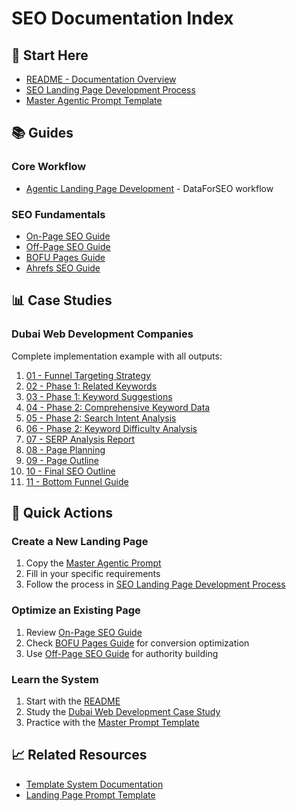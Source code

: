 # SEO Documentation Index

## 🎯 Start Here
- [README - Documentation Overview](./README.md)
- [SEO Landing Page Development Process](./SEO_LANDING_PAGE_DEVELOPMENT_PROCESS.md)
- [Master Agentic Prompt Template](./MASTER_AGENTIC_PROMPT.md)

## 📚 Guides

### Core Workflow
- [Agentic Landing Page Development](./guides/agentic-landing-page-development.md) - DataForSEO workflow

### SEO Fundamentals
- [On-Page SEO Guide](./guides/on-page-seo-guide.md)
- [Off-Page SEO Guide](./guides/off-page-seo-guide.md)
- [BOFU Pages Guide](./guides/bofu-pages-guide.md)
- [Ahrefs SEO Guide](./guides/ahrefs-seo-guide.md)

## 📊 Case Studies

### Dubai Web Development Companies
Complete implementation example with all outputs:

1. [01 - Funnel Targeting Strategy](./case-studies/dubai-web-development-companies/01-funnel-targeting-strategy.md)
2. [02 - Phase 1: Related Keywords](./case-studies/dubai-web-development-companies/02-phase1-related-keywords.md)
3. [03 - Phase 1: Keyword Suggestions](./case-studies/dubai-web-development-companies/03-phase1-keyword-suggestions.md)
4. [04 - Phase 2: Comprehensive Keyword Data](./case-studies/dubai-web-development-companies/04-phase2-comprehensive-keyword-data.md)
5. [05 - Phase 2: Search Intent Analysis](./case-studies/dubai-web-development-companies/05-phase2-search-intent-analysis.md)
6. [06 - Phase 2: Keyword Difficulty Analysis](./case-studies/dubai-web-development-companies/06-phase2-keyword-difficulty-analysis.md)
7. [07 - SERP Analysis Report](./case-studies/dubai-web-development-companies/07-serp-analysis-report.md)
8. [08 - Page Planning](./case-studies/dubai-web-development-companies/08-dubai-web-development-companies-page-plan.md)
9. [09 - Page Outline](./case-studies/dubai-web-development-companies/09-dubai-web-development-companies-page-outline.md)
10. [10 - Final SEO Outline](./case-studies/dubai-web-development-companies/10-dubai-web-development-companies-final-outline.md)
11. [11 - Bottom Funnel Guide](./case-studies/dubai-web-development-companies/11-bottom-funnel-landing-page-guide.md)

## 🚀 Quick Actions

### Create a New Landing Page
1. Copy the [Master Agentic Prompt](./MASTER_AGENTIC_PROMPT.md)
2. Fill in your specific requirements
3. Follow the process in [SEO Landing Page Development Process](./SEO_LANDING_PAGE_DEVELOPMENT_PROCESS.md)

### Optimize an Existing Page
1. Review [On-Page SEO Guide](./guides/on-page-seo-guide.md)
2. Check [BOFU Pages Guide](./guides/bofu-pages-guide.md) for conversion optimization
3. Use [Off-Page SEO Guide](./guides/off-page-seo-guide.md) for authority building

### Learn the System
1. Start with the [README](./README.md)
2. Study the [Dubai Web Development Case Study](./case-studies/dubai-web-development-companies/)
3. Practice with the [Master Prompt Template](./MASTER_AGENTIC_PROMPT.md)

## 📈 Related Resources
- [Template System Documentation](../TEMPLATE_SYSTEM.md)
- [Landing Page Prompt Template](../LANDING_PAGE_PROMPT_TEMPLATE.md)